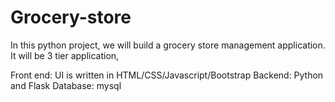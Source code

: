# Grocery-store

In this python project, we will build a grocery store management application. It will be 3 tier application,

Front end: UI is written in HTML/CSS/Javascript/Bootstrap
Backend: Python and Flask
Database: mysql

